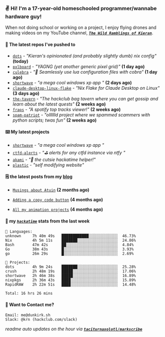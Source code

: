 ### ✌️ Hi! I'm a 17-year-old homeschooled programmer/wannabe hardware guy!

When not doing school or working on a project, I enjoy flying drones and making videos on my YouTube channel, [**_`The Wild Ramblings of Kieran`_**](https://youtube.com/@kieran.rambles).

#### 👷 The latest repos I've pushed to

- [`dots`](https://github.com/taciturnaxolotl/dots) - _"Kieran's opinionated (and probably slightly dumb) nix config"_ **(today)**
- [`pxlboard`](https://github.com/taciturnaxolotl/pxlboard) - _"YAGNG (yet another generic pixel grid)"_ **(1 day ago)**
- [`culebra`](https://github.com/Fuabioo/culebra) - _"🐍 Seamlessly use lua configuration files with cobra"_ **(1 day ago)**
- [`shortwave`](https://github.com/taciturnaxolotl/shortwave) - _"a mega cool windows xp app "_ **(2 days ago)**
- [`claude-desktop-linux-flake`](https://github.com/k3d3/claude-desktop-linux-flake) - _"Nix Flake for Claude Desktop on Linux"_ **(3 days ago)**
- [`the-tavern`](https://github.com/taciturnaxolotl/the-tavern) - _"The hackclub bag tavern where you can get gossip and learn about the latest quests"_ **(2 weeks ago)**
- [`fraps`](https://github.com/taciturnaxolotl/fraps) - _"A spotify top tracks viewer!"_ **(2 weeks ago)**
- [`spam-patriot`](https://github.com/taciturnaxolotl/spam-patriot) - _"olllllld project where we spammed scammers with python scripts; twas fun"_ **(2 weeks ago)**

#### ⌨️ My latest projects

- [`shortwave`](https://github.com/taciturnaxolotl/shortwave) - _"a mega cool windows xp app "_
- [`ctfd-alerts`](https://github.com/taciturnaxolotl/ctfd-alerts) - _"⛳ alerts for any ctfd instance via ntfy "_
- [`akami`](https://github.com/taciturnaxolotl/akami) - _"🌷 the cutsie hackatime helper!"_
- [`plastic`](https://github.com/taciturnaxolotl/plastic) - _"self modifying website"_

#### 🗒️ the latest posts from my [blog](https://dunkirk.sh)

- [`Musings about Atuin`](https://dunkirk.sh/blog/atuin/) **(2 months ago)**

- [`Adding a copy code button`](https://dunkirk.sh/blog/adding-a-copy-button/) **(4 months ago)**

- [`All my animation projects`](https://dunkirk.sh/blog/my-animations/) **(4 months ago)**



#### 📡 my [_`hackatime`_](https://waka.hackclub.com) stats from the last week

```text
💾 Languages:
unknown     7h 40m 49s   ████████████░░░░░░░░░░░░░  46.73%
Nix         4h 5m 11s    ███████░░░░░░░░░░░░░░░░░░  24.86%
Bash        47m 42s      ██░░░░░░░░░░░░░░░░░░░░░░░  4.84%
Go          38m 43s      █░░░░░░░░░░░░░░░░░░░░░░░░  3.93%
go          26m 29s      █░░░░░░░░░░░░░░░░░░░░░░░░  2.69%

💼 Projects:
dots        4h 9m 24s    ███████░░░░░░░░░░░░░░░░░░  25.28%
crush       2h 48m 19s   █████░░░░░░░░░░░░░░░░░░░░  17.06%
shortwave   2h 46m 38s   █████░░░░░░░░░░░░░░░░░░░░  16.89%
nixpkgs     2h 36m 43s   ████░░░░░░░░░░░░░░░░░░░░░  15.89%
RapidRAW    2h 22m 51s   ████░░░░░░░░░░░░░░░░░░░░░  14.48%

Total: 16 hrs 26 mins
```

#### 📮 Want to Contact me?

```text
Email: me@dunkirk.sh
Slack: @krn (hackclub.com/slack)
```

_readme auto updates on the hour via [**`taciturnaxolotl/markscribe`**](https://github.com/taciturnaxolotl/markscribe)_
